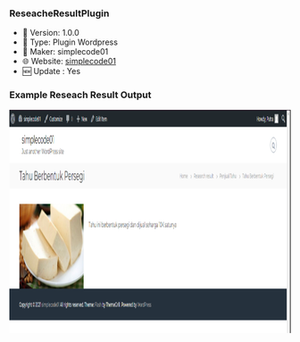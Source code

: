### ReseacheResultPlugin
- 🔨 Version: 1.0.0
- 📜 Type: Plugin Wordpress
- 👷 Maker: simplecode01
- 🌐 Website: [simplecode01](https://simplecode01.wordpress.com)
- 🆕 Update : Yes

### Example Reseach Result Output
<img src='https://github.com/simplecode01/MyFile/blob/main/image_2021-02-14_191315.png' height='400'>
